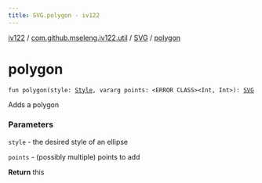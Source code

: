```yaml
---
title: SVG.polygon - iv122
---
```


[iv122](../../index.md) / [com.github.mseleng.iv122.util](../index.md) / [SVG](index.md) / [polygon](.)

# polygon

`fun polygon(style: `[`Style`](../-style/index.md)`, vararg points: <ERROR CLASS><Int, Int>): `[`SVG`](index.md)

Adds a polygon

### Parameters

`style` - the desired style of an ellipse

`points` - (possibly multiple) points to add

**Return**
this

